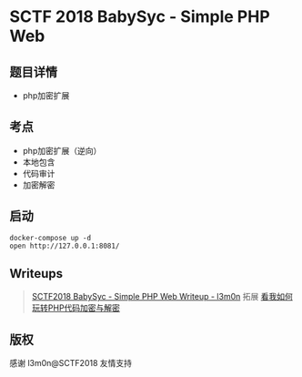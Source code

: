 # SCTF 2018 BabySyc - Simple PHP Web

## 题目详情

- php加密扩展

## 考点

- php加密扩展（逆向）
- 本地包含
- 代码审计
- 加密解密

## 启动

    docker-compose up -d
    open http://127.0.0.1:8081/

## Writeups

> [SCTF2018 BabySyc - Simple PHP Web Writeup - l3m0n](https://www.cnblogs.com/iamstudy/articles/sctf2018_simple_php_web_writeup.html)
> 拓展 [看我如何玩转PHP代码加密与解密](https://xz.aliyun.com/t/2403)

## 版权

感谢 l3m0n@SCTF2018 友情支持